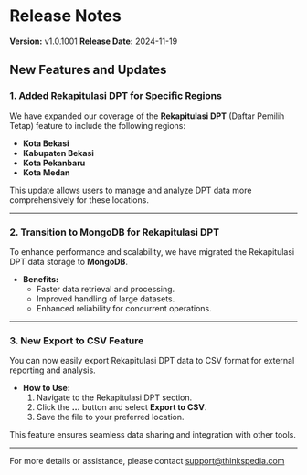 # **Release Notes**  
**Version:** v1.0.1001
**Release Date:** 2024-11-19  

## **New Features and Updates**

### 1. **Added Rekapitulasi DPT for Specific Regions**
We have expanded our coverage of the **Rekapitulasi DPT** (Daftar Pemilih Tetap) feature to include the following regions:  
- **Kota Bekasi**  
- **Kabupaten Bekasi**  
- **Kota Pekanbaru**  
- **Kota Medan**  

This update allows users to manage and analyze DPT data more comprehensively for these locations.

---

### 2. **Transition to MongoDB for Rekapitulasi DPT**  
To enhance performance and scalability, we have migrated the Rekapitulasi DPT data storage to **MongoDB**.  
- **Benefits:**  
  - Faster data retrieval and processing.  
  - Improved handling of large datasets.  
  - Enhanced reliability for concurrent operations.

---

### 3. **New Export to CSV Feature**  
You can now easily export Rekapitulasi DPT data to CSV format for external reporting and analysis.  
- **How to Use:**  
  1. Navigate to the Rekapitulasi DPT section.  
  2. Click the **...** button and select **Export to CSV**.  
  3. Save the file to your preferred location.  

This feature ensures seamless data sharing and integration with other tools.

---

For more details or assistance, please contact support@thinkspedia.com
